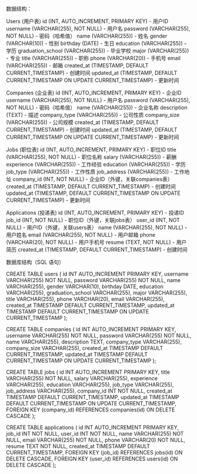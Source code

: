数据结构：

Users (用户表)
id (INT, AUTO_INCREMENT, PRIMARY KEY) - 用户ID
username (VARCHAR(255), NOT NULL) - 用户名
password (VARCHAR(255), NOT NULL) - 密码（哈希值）
name (VARCHAR(255)) - 姓名
gender (VARCHAR(10)) - 性别
birthday (DATE) - 生日
education (VARCHAR(255)) - 学历
graduation_school (VARCHAR(255)) - 毕业学校
major (VARCHAR(255)) - 专业
title (VARCHAR(255)) - 职称
phone (VARCHAR(20)) - 手机号
email (VARCHAR(255)) - 邮箱
created_at (TIMESTAMP, DEFAULT CURRENT_TIMESTAMP) - 创建时间
updated_at (TIMESTAMP, DEFAULT CURRENT_TIMESTAMP ON UPDATE CURRENT_TIMESTAMP) - 更新时间

Companies (企业表)
id (INT, AUTO_INCREMENT, PRIMARY KEY) - 企业ID
username (VARCHAR(255), NOT NULL) - 用户名
password (VARCHAR(255), NOT NULL) - 密码（哈希值）
name (VARCHAR(255)) - 企业名称
description (TEXT) - 描述
company_type (VARCHAR(255)) - 公司性质
company_size (VARCHAR(255)) - 公司规模
created_at (TIMESTAMP, DEFAULT CURRENT_TIMESTAMP) - 创建时间
updated_at (TIMESTAMP, DEFAULT CURRENT_TIMESTAMP ON UPDATE CURRENT_TIMESTAMP) - 更新时间

Jobs (职位表)
id (INT, AUTO_INCREMENT, PRIMARY KEY) - 职位ID
title (VARCHAR(255), NOT NULL) - 职位名称
salary (VARCHAR(255)) - 薪酬
experience (VARCHAR(255)) - 工作经验
education (VARCHAR(255)) - 学历
job_type (VARCHAR(255)) - 工作性质
job_address (VARCHAR(255)) - 工作地址
company_id (INT, NOT NULL) - 企业ID（外键，关联companies表）
created_at (TIMESTAMP, DEFAULT CURRENT_TIMESTAMP) - 创建时间
updated_at (TIMESTAMP, DEFAULT CURRENT_TIMESTAMP ON UPDATE CURRENT_TIMESTAMP) - 更新时间

Applications (投递表)
id (INT, AUTO_INCREMENT, PRIMARY KEY) - 投递ID
job_id (INT, NOT NULL) - 职位ID（外键，关联jobs表）
user_id (INT, NOT NULL) - 用户ID（外键，关联users表）
name (VARCHAR(255), NOT NULL) - 用户姓名
email (VARCHAR(255), NOT NULL) - 用户邮箱
phone (VARCHAR(20), NOT NULL) - 用户手机号
resume (TEXT, NOT NULL) - 用户简历
created_at (TIMESTAMP, DEFAULT CURRENT_TIMESTAMP) - 创建时间


数据库结构（SQL 语句）

CREATE TABLE users (
    id INT AUTO_INCREMENT PRIMARY KEY,
    username VARCHAR(255) NOT NULL,
    password VARCHAR(255) NOT NULL,
    name VARCHAR(255),
    gender VARCHAR(10),
    birthday DATE,
    education VARCHAR(255),
    graduation_school VARCHAR(255),
    major VARCHAR(255),
    title VARCHAR(255),
    phone VARCHAR(20),
    email VARCHAR(255),
    created_at TIMESTAMP DEFAULT CURRENT_TIMESTAMP,
    updated_at TIMESTAMP DEFAULT CURRENT_TIMESTAMP ON UPDATE CURRENT_TIMESTAMP
);

CREATE TABLE companies (
    id INT AUTO_INCREMENT PRIMARY KEY,
    username VARCHAR(255) NOT NULL,
    password VARCHAR(255) NOT NULL,
    name VARCHAR(255),
    description TEXT,
    company_type VARCHAR(255),
    company_size VARCHAR(255),
    created_at TIMESTAMP DEFAULT CURRENT_TIMESTAMP,
    updated_at TIMESTAMP DEFAULT CURRENT_TIMESTAMP ON UPDATE CURRENT_TIMESTAMP
);

CREATE TABLE jobs (
    id INT AUTO_INCREMENT PRIMARY KEY,
    title VARCHAR(255) NOT NULL,
    salary VARCHAR(255),
    experience VARCHAR(255),
    education VARCHAR(255),
    job_type VARCHAR(255),
    job_address VARCHAR(255),
    company_id INT NOT NULL,
    created_at TIMESTAMP DEFAULT CURRENT_TIMESTAMP,
    updated_at TIMESTAMP DEFAULT CURRENT_TIMESTAMP ON UPDATE CURRENT_TIMESTAMP,
    FOREIGN KEY (company_id) REFERENCES companies(id) ON DELETE CASCADE
);

CREATE TABLE applications (
    id INT AUTO_INCREMENT PRIMARY KEY,
    job_id INT NOT NULL,
    user_id INT NOT NULL,
    name VARCHAR(255) NOT NULL,
    email VARCHAR(255) NOT NULL,
    phone VARCHAR(20) NOT NULL,
    resume TEXT NOT NULL,
    created_at TIMESTAMP DEFAULT CURRENT_TIMESTAMP,
    FOREIGN KEY (job_id) REFERENCES jobs(id) ON DELETE CASCADE,
    FOREIGN KEY (user_id) REFERENCES users(id) ON DELETE CASCADE
);

